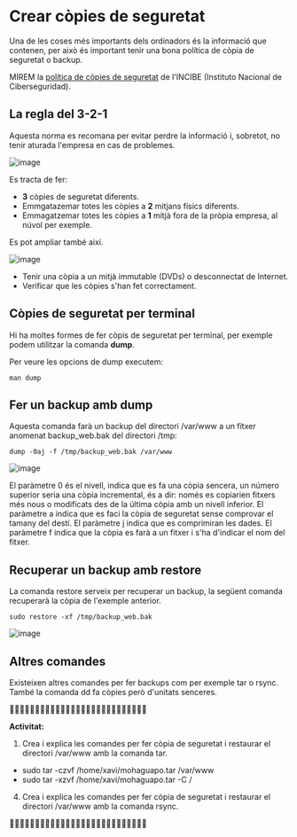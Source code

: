 # Crear còpies de seguretat

Una de les coses més importants dels ordinadors és la informació que contenen, per això és important tenir una bona política de còpia de seguretat o backup.

MIREM la [política de còpies de seguretat](https://www.incibe.es/sites/default/files/contenidos/politicas/documentos/copias-seguridad.pdf) de l'INCIBE (Instituto Nacional de Ciberseguridad).

## La regla del 3-2-1

Aquesta norma es recomana per evitar perdre la informació i, sobretot, no tenir aturada l'empresa en cas de problemes.

![image](https://github.com/XaSaFa/MP04/assets/110727546/0e1f8e2d-bd35-4a91-8dd2-17b99c23e908)

Es tracta de fer:

- **3** còpies de seguretat diferents.
- Emmgatazemar totes les còpies a **2** mitjans físics diferents.
- Emmagatzemar totes les còpies a **1** mitjà fora de la pròpia empresa, al núvol per exemple.

Es pot ampliar també així.

![image](https://github.com/XaSaFa/MP04/assets/110727546/b382be3b-6588-4549-9fa9-440d26d0afb3)

- Tenir una còpia a un mitjà immutable (DVDs) o desconnectat de Internet.
- Verificar que les còpies s'han fet correctament.

## Còpies de seguretat per terminal

Hi ha moltes formes de fer còpis de seguretat per terminal, per exemple podem utilitzar la comanda **dump**.

Per veure les opcions de dump executem:

```
man dump
```

## Fer un backup amb dump

Aquesta comanda farà un backup del directori /var/www a un fitxer anomenat backup_web.bak del directori /tmp:

```
dump -0aj -f /tmp/backup_web.bak /var/www
```

![image](https://github.com/XaSaFa/MP04/assets/110727546/6fb232ea-135c-4bbc-9288-0c90327c1b90)

El paràmetre 0 és el nivell, indica que es fa una còpia sencera, un número superior seria una còpia incremental, és a dir: només es copiarien fitxers més nous o modificats des de la última còpia amb un nivell inferior.
El paràmetre a indica que es faci la còpia de seguretat sense comprovar el tamany del destí.
El paràmetre j indica que es comprimiran les dades.
El paràmetre f indica que la còpia es farà a un fitxer i s'ha d'indicar el nom del fitxer.

## Recuperar un backup amb restore

La comanda restore serveix per recuperar un backup, la següent comanda recuperarà la còpia de l'exemple anterior.

```
sudo restore -xf /tmp/backup_web.bak
```

![image](https://github.com/XaSaFa/MP04/assets/110727546/9f14707a-f185-4438-b769-6d921284771a)

## Altres comandes

Existeixen altres comandes per fer backups com per exemple tar o rsync. També la comanda dd fa còpies però d'unitats senceres.

🔎🔎🔎🔎🔎🔎🔎🔎🔎🔎🔎🔎🔎🔎🔎🔎🔎🔎🔎🔎🔎🔎🔎🔎🔎🔎🔎

**Activitat:**

1. Crea i explica les comandes per fer còpia de seguretat i restaurar el directori /var/www amb la comanda tar.

- sudo tar -czvf /home/xavi/mohaguapo.tar /var/www
- sudo tar -xzvf /home/xavi/mohaguapo.tar -C /
   
4. Crea i explica les comandes per fer còpia de seguretat i restaurar el directori /var/www amb la comanda rsync.

🔎🔎🔎🔎🔎🔎🔎🔎🔎🔎🔎🔎🔎🔎🔎🔎🔎🔎🔎🔎🔎🔎🔎🔎🔎🔎🔎




